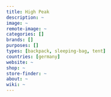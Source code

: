 ```yaml
---
title: High Peak
description: ~
image: ~
remote-image: ~
categories: []
brands: []
purposes: []
types: [backpack, sleeping-bag, tent]
countries: [germany]
website: ~
shop: ~
store-finder: ~
about: ~
wiki: ~
---
```

